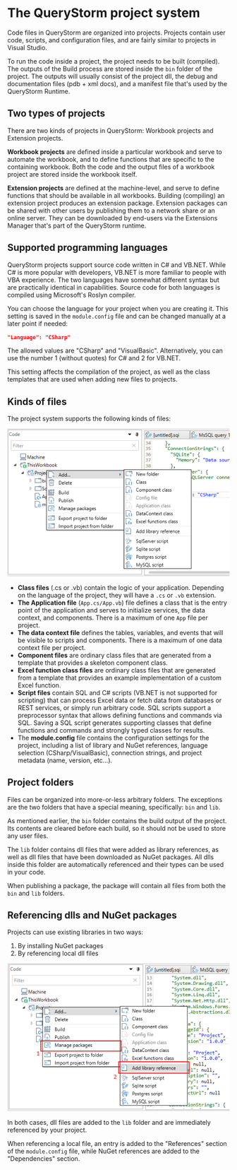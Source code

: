 # The QueryStorm project system

Code files in QueryStorm are organized into projects. Projects contain user code, scripts, and configuration files, and are fairly similar to projects in Visual Studio.

To run the code inside a project, the project needs to be built (compiled). The outputs of the Build process are stored inside the `bin` folder of the project. The outputs will usually consist of the project dll, the debug and documentation files (pdb + xml docs), and a manifest file that's used by the QueryStorm Runtime.

## Two types of projects

There are two kinds of projects in QueryStorm: Workbook projects and Extension projects.

**Workbook projects** are defined inside a particular workbook and serve to automate the workbook, and to define functions that are specific to the containing workbook. Both the code and the output files of a workbook project are stored inside the workbook itself.

**Extension projects** are defined at the machine-level, and serve to define functions that should be available in all workbooks. Building (compiling) an extension project produces an extension package. Extension packages can be shared with other users by publishing them to a network share or an online server. They can be downloaded by end-users via the Extensions Manager that's part of the QueryStorm runtime.

## Supported programming languages

QueryStorm projects support source code written in C# and VB.NET. While C# is more popular with developers, VB.NET is more familiar to people with VBA experience. The two languages have somewhat different syntax but are practically identical in capabilities. Source code for both languages is compiled using Microsoft's Roslyn compiler.

You can choose the language for your project when you are creating it. This setting is saved in the `module.config` file and can be changed manually at a later point if needed:

```json
"Language": "CSharp"
```

The allowed values are "CSharp" and "VisualBasic". Alternatively, you can use the number 1 (without quotes) for C# and 2 for VB.NET.

This setting affects the compilation of the project, as well as the class templates that are used when adding new files to projects.

## Kinds of files

The project system supports the following kinds of files:

![Add files context menu](../Images/add_files_context_menu.png)

- **Class files** (.cs or .vb) contain the logic of your application. Depending on the language of the project, they will have a `.cs` or `.vb` extension.
- **The Application file** (`App.cs/App.vb`) file defines a class that is the entry point of the application and serves to initialize services, the data context, and components. There is a maximum of one `App` file per project.
- **The data context file** defines the tables, variables, and events that will be visible to scripts and components. There is a maximum of one data context file per project.
- **Component files** are ordinary class files that are generated from a template that provides a skeleton component class.
- **Excel function class files** are ordinary class files that are generated from a template that provides an example implementation of a custom Excel function.
- **Script files** contain SQL and C# scripts (VB.NET is not supported for scripting) that can process Excel data or fetch data from databases or REST services, or simply run arbitrary code. SQL scripts support a preprocessor syntax that allows defining functions and commands via SQL. Saving a SQL script generates supporting classes that define functions and commands and strongly typed classes for results.
- The **module.config** file contains the configuration settings for the project, including a list of library and NuGet references, language selection (CSharp/VisualBasic), connection strings, and project metadata (name, version, etc...).

## Project folders

Files can be organized into more-or-less arbitrary folders. The exceptions are the two folders that have a special meaning, specifically: `bin` and `lib`.

As mentioned earlier, the `bin` folder contains the build output of the project. Its contents are cleared before each build, so it should not be used to store any user files.

The `lib` folder contains dll files that were added as library references, as well as dll files that have been downloaded as NuGet packages. All dlls inside this folder are automatically referenced and their types can be used in your code.

When publishing a package, the package will contain all files from both the `bin` and `lib` folders.

## Referencing dlls and NuGet packages

Projects can use existing libraries in two ways:

1. By installing NuGet packages
2. By referencing local dll files

![Add references and packages menu items](../Images/add_reference_context_menu.png)

In both cases, dll files are added to the `lib` folder and are immediately referenced by your project.

When referencing a local file, an entry is added to the "References" section of the `module.config` file, while NuGet references are added to the "Dependencies" section.
